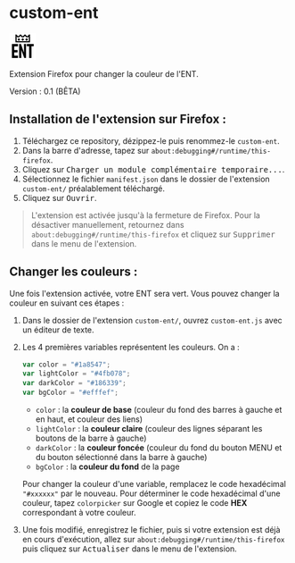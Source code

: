 # custom-ent
![Icon](https://raw.githubusercontent.com/0lbap/custom-ent/master/icons/48.png)

Extension Firefox pour changer la couleur de l'ENT.

Version : 0.1 (BÊTA)

## Installation de l'extension sur Firefox :

1. Téléchargez ce repository, dézippez-le puis renommez-le `custom-ent`.
2. Dans la barre d'adresse, tapez sur `about:debugging#/runtime/this-firefox`.
3. Cliquez sur <kbd>Charger un module complémentaire temporaire...</kbd>.
4. Sélectionnez le fichier `manifest.json` dans le dossier de l'extension `custom-ent/` préalablement téléchargé.
5. Cliquez sur <kbd>Ouvrir</kbd>.

> L'extension est activée jusqu'à la fermeture de Firefox. Pour la désactiver manuellement, retournez dans `about:debugging#/runtime/this-firefox` et cliquez sur <kbd>Supprimer</kbd> dans le menu de l'extension.

## Changer les couleurs :

Une fois l'extension activée, votre ENT sera vert. Vous pouvez changer la couleur en suivant ces étapes :
1. Dans le dossier de l'extension `custom-ent/`, ouvrez `custom-ent.js` avec un éditeur de texte.
2. Les 4 premières variables représentent les couleurs. On a :
    ```Javascript
    var color = "#1a8547";
    var lightColor = "#4fb078";
    var darkColor = "#186339";
    var bgColor = "#efffef";
    ```
    - `color` : la **couleur de base** (couleur du fond des barres à gauche et en haut, et couleur des liens)
    - `lightColor` : la **couleur claire** (couleur des lignes séparant les boutons de la barre à gauche)
    - `darkColor` : la **couleur foncée** (couleur du fond du bouton MENU et du bouton sélectionné dans la barre à gauche)
    - `bgColor` : la **couleur du fond** de la page

    Pour changer la couleur d'une variable, remplacez le code hexadécimal `"#xxxxxx"` par le nouveau. Pour déterminer le code hexadécimal d'une couleur, tapez `colorpicker` sur Google et copiez le code **HEX** correspondant à votre couleur.
3. Une fois modifié, enregistrez le fichier, puis si votre extension est déjà en cours d'exécution, allez sur `about:debugging#/runtime/this-firefox` puis cliquez sur <kbd>Actualiser</kbd> dans le menu de l'extension.
